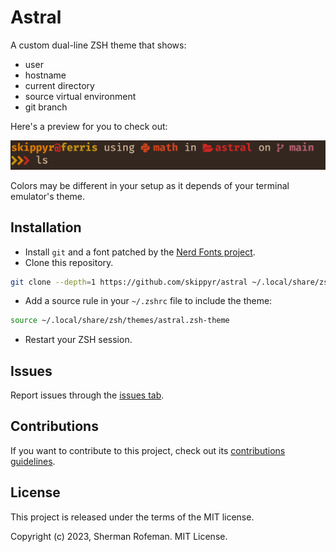 # Astral

A custom dual-line ZSH theme that shows:
* user
* hostname
* current directory
* source virtual environment
* git branch

Here's a preview for you to check out:

![](./images/preview.png)

Colors may be different in your setup as it depends of your terminal emulator's theme.

## Installation

* Install `git` and a font patched by the [Nerd Fonts project](https://github.com/ryanoasis/nerd-fonts).
* Clone this repository.

```bash
git clone --depth=1 https://github.com/skippyr/astral ~/.local/share/zsh/themes
```

* Add a source rule in your `~/.zshrc` file to include the theme:

```bash
source ~/.local/share/zsh/themes/astral.zsh-theme
```

* Restart your ZSH session.

## Issues

Report issues through the [issues tab](https://github.com/skippyr/astral/issues).

## Contributions

If you want to contribute to this project, check out its [contributions guidelines](https://skippyr.github.io/materials/pages/contributions_guidelines.html).

## License

This project is released under the terms of the MIT license.

Copyright (c) 2023, Sherman Rofeman. MIT License.

